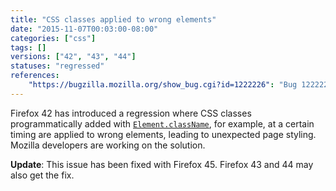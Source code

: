 ```yaml
---
title: "CSS classes applied to wrong elements"
date: "2015-11-07T00:03:00-08:00"
categories: ["css"]
tags: []
versions: ["42", "43", "44"]
statuses: "regressed"
references:
    "https://bugzilla.mozilla.org/show_bug.cgi?id=1222226": "Bug 1222226 - CSS class applied to wrong elements"
---
```

Firefox 42 has introduced a regression where CSS classes programmatically added with [`Element.className`](https://developer.mozilla.org/en-US/docs/Web/API/Element/className), for example, at a certain timing are applied to wrong elements, leading to unexpected page styling. Mozilla developers are working on the solution.

**Update**: This issue has been fixed with Firefox 45. Firefox 43 and 44 may also get the fix.
